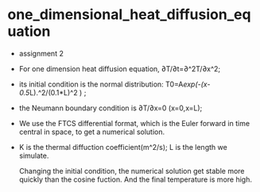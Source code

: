 # one_dimensional_heat_diffusion_equation

- assignment 2
  
- For one dimension heat diffusion equation, ∂T/∂t=∂^2T/∂x^2;
- its initial condition is the normal distribution: T0=A*exp(-(x-0.5*L).^2/(0.1*L)^2 ) ;
- the Neumann boundary condition is ∂T/∂x=0 (x=0,x=L);
- We use the FTCS differential format, which is the Euler forward in time central in space, to get a numerical solution.
- K is the thermal diffuction coefficient(m^2/s); L is the length we simulate.

  Changing the initial condition, the numerical solution get stable more quickly than the cosine fuction. And the final temperature is more high.
